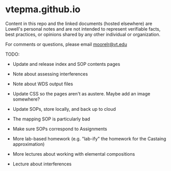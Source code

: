 # vtepma.github.io

Content in this repo and the linked documents (hosted elsewhere) are Lowell's personal notes and are not intended to represent verifiable facts, best practices, or opinions shared by any other individual or organization.

For comments or questions, please email moorelr@vt.edu

TODO:
- Update and release index and SOP contents pages
- Note about assessing interferences
- Note about WDS output files
- Update CSS so the pages aren't as austere.  Maybe add an image somewhere?

- Update SOPs, store locally, and back up to cloud
- The mapping SOP is particularly bad
- Make sure SOPs correspond to Assignments
- More lab-based homework (e.g. "lab-ify" the homework for the Castaing approximation)
- More lectures about working with elemental compositions
- Lecture about interferences
